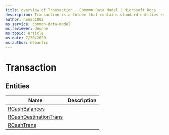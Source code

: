 ```yaml
---
title: overview of Transaction - Common Data Model | Microsoft Docs
description: Transaction is a folder that contains standard entities related to the Common Data Model.
author: nenad1002
ms.service: common-data-model
ms.reviewer: deonhe
ms.topic: article
ms.date: 7/20/2020
ms.author: nebanfic
---
```


# Transaction


## Entities

|Name|Description|
|---|---|
|[RCashBalances](RCashBalances.md)||
|[RCashDestinationTrans](RCashDestinationTrans.md)||
|[RCashTrans](RCashTrans.md)||
